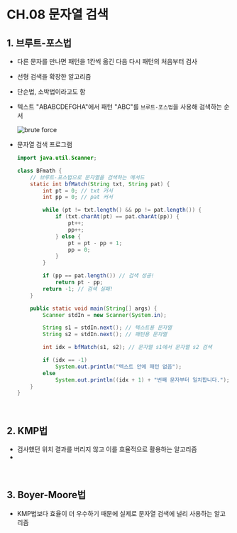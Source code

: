 # CH.08 문자열 검색

## 1. 브루트-포스법

- 다른 문자를 만나면 패턴을 1칸씩 옮긴 다음 다시 패턴의 처음부터 검사
- 선형 검색을 확장한 알고리즘
- 단순법, 소박법이라고도 함
- 텍스트 "ABABCDEFGHA"에서 패턴 "ABC"를 `브루트-포스법`을 사용해 검색하는 순서

    ![brute force](./img/08.brute_force_method.png)
- 문자열 검색 프로그램
    ``` java
    import java.util.Scanner;

    class BFmath {
        // 브루트-포스법으로 문자열을 검색하는 메서드
        static int bfMatch(String txt, String pat) {
            int pt = 0; // txt 커서
            int pp = 0; // pat 커서

            while (pt != txt.length() && pp != pat.length()) {
                if (txt.charAt(pt) == pat.charAt(pp)) {
                    pt++;
                    pp++;
                } else {
                    pt = pt - pp + 1;
                    pp = 0;
                }
            }

            if (pp == pat.length()) // 검색 성공!
                return pt - pp;
            return -1; // 검색 실패!
        }

        public static void main(String[] args) {
            Scanner stdIn = new Scanner(System.in);

            String s1 = stdIn.next(); // 텍스트용 문자열
            String s2 = stdIn.next(); // 패턴용 문자열

            int idx = bfMatch(s1, s2); // 문자열 s1에서 문자열 s2 검색

            if (idx == -1)
                System.out.println("텍스트 안에 패턴 없음");
            else
                System.out.println((idx + 1) + "번째 문자부터 일치합니다.");
        }
    }
    ```

<br/>

## 2. KMP법

- 검사했던 위치 결과를 버리지 않고 이를 효율적으로 활용하는 알고리즘
- 

<br/>

## 3. Boyer-Moore법

- KMP법보다 효율이 더 우수하기 때문에 실제로 문자열 검색에 널리 사용하는 알고리즘